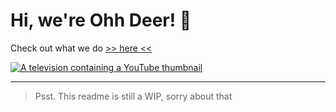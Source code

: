 # Hi, we're Ohh Deer! 👋
Check out what we do [>> here <<](https://ohhdeer.com)

[![A television containing a YouTube thumbnail](https://user-images.githubusercontent.com/10965027/133599833-76032292-27cb-459c-a039-fbad5b0abdea.png)](https://ohhdeer.com/pages/about-us)

---

> Psst. This readme is still a WIP, sorry about that

